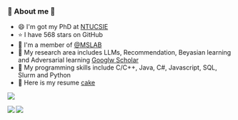 ### 📖 About me 👋

- 😄 I'm got my PhD at [NTUCSIE](https://csie.ntu.edu.tw/)
- ⭐ I have 568 stars on GitHub
- 🐼 I'm a member of [@MSLAB](https://mslab.csie.ntu.edu.tw)
- 🦊 My research area includes LLMs, Recommendation, Beyasian learning and Adversarial learning [Googlw Scholar]([https://www.semanticscholar.org/author/Yun-Da-Tsai/3328096](https://scholar.google.com/citations?user=mZvcGhoAAAAJ&hl=zh-TW))
- 🐨 My programming skills include C/C++, Java, C#, Javascript, SQL, Slurm and Python
- 📑 Here is my resume [cake](https://www.cake.me/s--I4fgIIxSwo7llT2kJ7L9dg--/bb04902103)

![](https://komarev.com/ghpvc/?username=j40903272&color=brightgreen)

<a href="https://github.com/anuraghazra/github-readme-stats">
  <img align="left" src="https://github-readme-stats.vercel.app/api?username=j40903272&count_private=true&show_icons=true" />
</a>
<a href="https://github.com/anuraghazra/convoychat">
  <img align="left" src="https://github-readme-stats.vercel.app/api/top-langs/?username=j40903272&hide=jupyter+notebook" />
</a>



<!--
**j40903272/j40903272** is a ✨ _special_ ✨ repository because its `README.md` (this file) appears on your GitHub profile.

[![Anurag's github stats](https://github-readme-stats.vercel.app/api?username=j40903272&count_private=true&show_icons=true)](https://github.com/anuraghazra/github-readme-stats)


[![Top Langs](https://github-readme-stats.vercel.app/api/top-langs/?username=j40903272&hide=JupyterNotebook)](https://github.com/anuraghazra/github-readme-stats)




Here are some ideas to get you started:

- 🔭 I’m currently working on ...
- 🌱 I’m currently learning ...
- 👯 I’m looking to collaborate on ...
- 🤔 I’m looking for help with ...
- 💬 Ask me about ...
- 📫 How to reach me: ...
- 😄 Pronouns: ...
- ⚡ Fun fact: ...
-->
